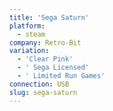 ```yaml
---
title: 'Sega Saturn'
platform:
  - steam
company: Retro-Bit
variation:
  - 'Clear Pink'
  - ' Sega Licensed'
  - ' Limited Run Games'
connection: USB
slug: sega-saturn
---
```

